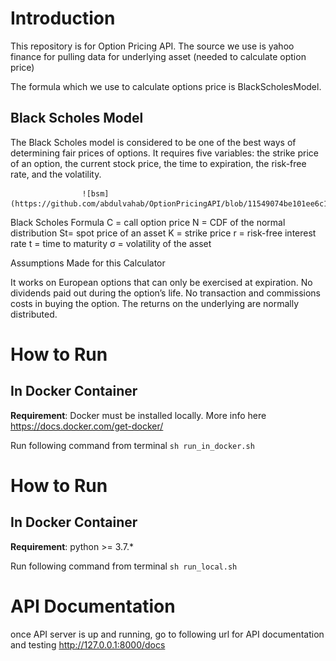 # Introduction
This repository is for Option Pricing API. The source we use is yahoo finance for pulling data for underlying asset (needed to calculate option price)

The formula which we use to calculate options price is BlackScholesModel. 

## Black Scholes Model
The Black Scholes model is considered to be one of the best ways of determining fair prices of options. It requires five variables: the strike price of an option, the current stock price, the time to expiration, the risk-free rate, and the volatility.
                    
                    ![bsm](https://github.com/abdulvahab/OptionPricingAPI/blob/11549074be101ee6c12a38ce0cd2d98d0545e4c6/img.png)

Black Scholes Formula
C = call option price
N = CDF of the normal distribution
St= spot price of an asset
K = strike price
r = risk-free interest rate
t = time to maturity
σ = volatility of the asset

Assumptions Made for this Calculator

It works on European options that can only be exercised at expiration.
No dividends paid out during the option’s life.
No transaction and commissions costs in buying the option.
The returns on the underlying are normally distributed.

# How to Run
## In Docker Container
**Requirement**: Docker must be installed locally. More info here https://docs.docker.com/get-docker/

Run following command from terminal
```sh run_in_docker.sh```

# How to Run
## In Docker Container
**Requirement**: python >= 3.7.*

Run following command from terminal
```sh run_local.sh```

# API Documentation
once API server is up and running, go to following url for API documentation and testing
http://127.0.0.1:8000/docs


